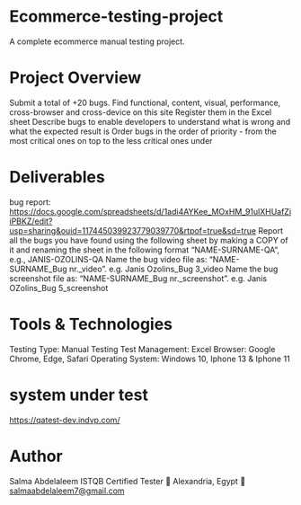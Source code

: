 # Ecommerce-testing-project
A complete ecommerce manual testing project.

# Project Overview
Submit a total of +20 bugs. Find functional, content, visual, performance, cross-browser and cross-device on this site
Register them in the Excel sheet 
Describe bugs to enable developers to understand what is wrong and what the expected result is
Order bugs in the order of priority - from the most critical ones on top to the less critical ones under 


# Deliverables
bug report: https://docs.google.com/spreadsheets/d/1adi4AYKee_MOxHM_91ulXHUafZiiPBKZ/edit?usp=sharing&ouid=117445039923779039770&rtpof=true&sd=true
Report all the bugs you have found using the following sheet by making a COPY of it and renaming the sheet in the following format “NAME-SURNAME-QA“, e.g., JANIS-OZOLINS-QA
Name the bug video file as: “NAME-SURNAME_Bug nr._video”. e.g. Janis Ozolins_Bug 3_video
Name the bug screenshot file as: “NAME-SURNAME_Bug nr._screenshot”. e.g. Janis OZolins_Bug 5_screenshot

# Tools & Technologies
Testing Type: Manual Testing
Test Management: Excel
Browser: Google Chrome, Edge, Safari 
Operating System: Windows 10, Iphone 13 & Iphone 11

# system under test 
https://qatest-dev.indvp.com/
# Author 
Salma Abdelaleem
ISTQB Certified Tester
📍 Alexandria, Egypt
📧 salmaabdelaleem7@gmail.com
